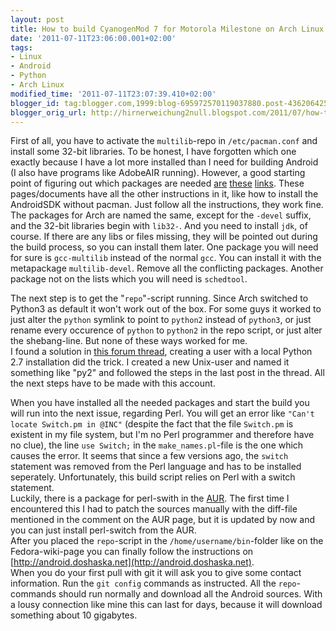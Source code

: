 ```yaml
---
layout: post
title: How to build CyanogenMod 7 for Motorola Milestone on Arch Linux 64
date: '2011-07-11T23:06:00.001+02:00'
tags:
- Linux
- Android
- Python
- Arch Linux
modified_time: '2011-07-11T23:07:39.410+02:00'
blogger_id: tag:blogger.com,1999:blog-695972570119037880.post-4362064255762188850
blogger_orig_url: http://hirnerweichung2null.blogspot.com/2011/07/how-to-build-cyanogenmod-7-for-motorola.html
---
```


First of all, you have to activate the `multilib`-repo in `/etc/pacman.conf` and install some 32-bit libraries. To be honest, I have forgotten which one exactly because I have a lot more installed than I need for building Android (I also have programs like AdobeAIR running). However, a good starting point of figuring out which packages are needed [are](http://mysite.verizon.net/ian.pilcher/f13-android-howto.pdf) [these](http://fedoraproject.org/wiki/HOWTO_Setup_Android_Development) [links](http://fedoraproject.org/wiki/Google_Android). These pages/documents have all the other instructions in it, like how to install the AndroidSDK without pacman. Just follow all the instructions, they work fine. The packages for Arch are named the same, except for the `-devel` suffix, and the 32-bit libraries begin with `lib32-`. And you need to install `jdk`, of course. If there are any libs or files missing, they will be pointed out during the build process, so you can install them later. One package you will need for sure is `gcc-multilib` instead of the normal `gcc`. You can install it with the metapackage `multilib-devel`. Remove all the conflicting packages. Another package not on the lists which you will need is `schedtool`.  

The next step is to get the "`repo`"-script running. Since Arch switched to Python3 as default it won't work out of the box. For some guys it worked to just alter the `python` symlink to point to `python2` instead of `python3`, or just rename every occurence of `python` to `python2` in the repo script, or just alter the shebang-line. But none of these ways worked for me.  
I found a solution in [this forum thread](https://bbs.archlinux.org/viewtopic.php?id=109288), creating a user with a local Python 2.7 installation did the trick. I created a new Unix-user and named it something like "py2" and followed the steps in the last post in the thread. All the next steps have to be made with this account.  

When you have installed all the needed packages and start the build you will run into the next issue, regarding Perl. You will get an error like `"Can't locate Switch.pm in @INC"` (despite the fact that the file `Switch.pm` is existent in my file system, but I'm no Perl programmer and therefore have no clue), the line `use Switch;` in the `make_names.pl`-file is the one which causes the error. It seems that since a few versions ago, the `switch` statement was removed from the Perl language and has to be installed seperately. Unfortunately, this build script relies on Perl with a switch statement.  
Luckily, there is a package for perl-swith in the [AUR](http://aur.archlinux.org/packages.php?ID=34534). The first time I encountered this I had to patch the sources manually with the diff-file mentioned in the comment on the AUR page, but it is updated by now and you can just install perl-switch from the AUR.  
After you placed the `repo`-script in the `/home/username/bin`-folder like on the Fedora-wiki-page you can finally follow the instructions on [http://android.doshaska.net](http://android.doshaska.net).  
When you do your first pull with git it will ask you to give some contact information. Run the `git config` commands as instructed. All the `repo`-commands should run normally and download all the Android sources. With a lousy connection like mine this can last for days, because it will download something about 10 gigabytes.